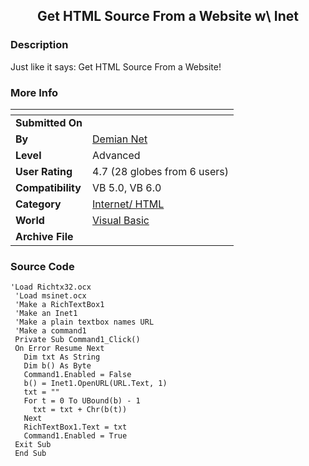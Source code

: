﻿<div align="center">

## Get HTML Source From a Website w\\ Inet


</div>

### Description

Just like it says: Get HTML Source From a Website!
 
### More Info
 


<span>             |<span>
---                |---
**Submitted On**   |
**By**             |[Demian Net](https://github.com/Planet-Source-Code/PSCIndex/blob/master/ByAuthor/demian-net.md)
**Level**          |Advanced
**User Rating**    |4.7 (28 globes from 6 users)
**Compatibility**  |VB 5\.0, VB 6\.0
**Category**       |[Internet/ HTML](https://github.com/Planet-Source-Code/PSCIndex/blob/master/ByCategory/internet-html__1-34.md)
**World**          |[Visual Basic](https://github.com/Planet-Source-Code/PSCIndex/blob/master/ByWorld/visual-basic.md)
**Archive File**   |[](https://github.com/Planet-Source-Code/demian-net-get-html-source-from-a-website-w-inet__1-6968/archive/master.zip)





### Source Code

```
'Load Richtx32.ocx
 'Load msinet.ocx
 'Make a RichTextBox1
 'Make an Inet1
 'Make a plain textbox names URL
 'Make a command1
 Private Sub Command1_Click()
 On Error Resume Next
   Dim txt As String
   Dim b() As Byte
   Command1.Enabled = False
   b() = Inet1.OpenURL(URL.Text, 1)
   txt = ""
   For t = 0 To UBound(b) - 1
     txt = txt + Chr(b(t))
   Next
   RichTextBox1.Text = txt
   Command1.Enabled = True
 Exit Sub
 End Sub
```

